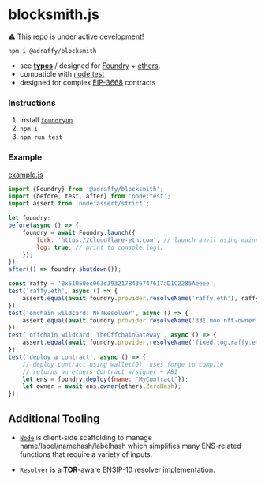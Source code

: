 # blocksmith.js

⚠️ This repo is under active development!

`npm i @adraffy/blocksmith`

* see [**types**](./dist/index.d.ts) / designed for [Foundry](https://github.com/foundry-rs/foundry) + [ethers](https://github.com/ethers-io/ethers.js).
* compatible with [node:test](https://nodejs.org/api/test.html)
* designed for complex [EIP-3668](https://eips.ethereum.org/EIPS/eip-3668) contracts

### Instructions

1. install [`foundryup`](https://book.getfoundry.sh/getting-started/installation)
1. `npm i`
1. `npm run test`

### Example

[example.js](./test/example.js)
```js
import {Foundry} from '@adraffy/blocksmith';
import {before, test, after} from 'node:test';
import assert from 'node:assert/strict';

let foundry;
before(async () => {
    foundry = await Foundry.launch({
        fork: 'https://cloudflare-eth.com', // launch anvil using mainnet fork
        log: true, // print to console.log()
    });
});
after(() => foundry.shutdown());

const raffy = '0x51050ec063d393217B436747617aD1C2285Aeeee';
test('raffy.eth', async () => {
    assert.equal(await foundry.provider.resolveName('raffy.eth'), raffy);
});
test('onchain wildcard: NFTResolver', async () => {
    assert.equal(await foundry.provider.resolveName('331.moo.nft-owner.eth'), raffy);
});
test('offchain wildcard: TheOffchainGateway', async () => {
    assert.equal(await foundry.provider.resolveName('fixed.tog.raffy.eth'), raffy);
});
test('deploy a contract', async () => {
    // deploy contract using wallet(0), uses forge to compile
    // returns an ethers Contract w/signer + ABI
    let ens = foundry.deploy({name: 'MyContract'});
    let owner = await ens.owner(ethers.ZeroHash);
});
```

## Additional Tooling

* [`Node`](./src/Node.js) is client-side scaffolding to manage name/label/namehash/labelhash which simplifies many ENS-related functions that require a variety of inputs.

* [`Resolver`](./src/Resolver.js) is a [**TOR**](https://github.com/resolverworks/TheOffchainResolver.sol)-aware [ENSIP-10](https://docs.ens.domains/ensip/10) resolver implementation.
